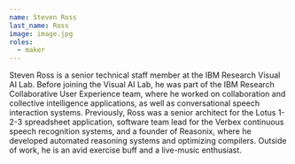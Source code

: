 ```yaml
---
name: Steven Ross
last_name: Ross
image: image.jpg
roles:
  - maker
---
```

Steven Ross is a senior technical staff member at the IBM Research Visual AI Lab. Before joining the Visual AI Lab, he was part of the IBM Research Collaborative User Experience team, where he worked on collaboration and collective intelligence applications, as well as conversational speech interaction systems. Previously, Ross was a senior architect for the Lotus 1-2-3 spreadsheet application, software team lead for the Verbex continuous speech recognition systems, and a founder of Reasonix, where he developed automated reasoning systems and optimizing compilers. Outside of work, he is an avid exercise buff and a live-music enthusiast. 